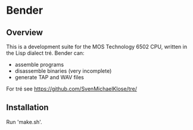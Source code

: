 # Bender

## Overview

This is a development suite for the MOS Technology 6502 CPU,
written in the Lisp dialect tré.  Bender can:

* assemble programs
* disassemble binaries (very incomplete)
* generate TAP and WAV files

For tré see https://github.com/SvenMichaelKlose/tre/

## Installation

Run 'make.sh'.
